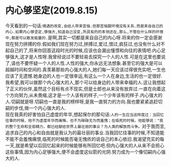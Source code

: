 # 内心够坚定(2019.8.15)

今天看到的一句话:`境遇的改变,会给人带来苦恼.但那苦恼跟环境没有关系.而是来自自己的内心.如果内心够坚定,够强大,知道自己没变,所具有的的本领还在,那么,不管在什么样的环境中,都是可以散发能量的.`是啊,其实一切都是来自自己的内心呀.将来的你一定会感谢现在努力拼搏的你.假如我们现在努力过,拼搏过,爱过,恨过,疯狂过,也没有什么对不起自己的了,将来你回首这段时光的时候,应该也会漏出憧憬和向往的表情吧.内心足够强大,这才是人性呀.我曾经说过不要轻易去探究一个人的人性.可是在这里也要说了,请也不要怀疑一个人的人性.人性的强大,你永远无法想象.甚至它的强大是可以超越时间和空间的.真羡慕那些内心强大的人,她们每一天应该过得很充实吧,一生也应该了无遗憾.她身边的人也一定很幸运,有这么一个人在身边,生活的也一定很好.我希望,我可以做那个内心强大的人,那个可以给身边的人带来幸福的人.这让我想起了正义的伙伴,虽然这个目标有点不现实,但是士郎也从来没有放弃过.一直在向着这个方向努力,从未畏缩,这才是一个人该有的样子,一个少年该有的样子.内心强大的人.切嗣就是呀.切嗣也一直是我的榜样呀,是我一直努力的方向.我也要紧紧追赶切嗣的步伐,做一个内心强大的人.  
现在我真的好害怕自己虚度的年华,想起保尔的那句话:`人的一生应当这样度过：当回忆往事的时候，他不为虚度年华而痛悔，也不为碌碌无为而羞愧；在临死的时候，他能够说："我的整个生命和全部精力，都已经献给世界上最壮丽的事业？为人类的解放而斗争。`对于我而言,追求自己的内心和自由就是我认为的最壮丽的事业.当我回忆往事的时候,不知道能不能不会羞愧痛恨,临死的时候能否毫无愧疚的说自己的本心依旧.我渴望充实的每一天,就是希望以后回忆起来的时候能够有所回忆吧.但内心强大的人从来不会担心这些事情,因为内心足够强大,便不会虚度这似箭的光阴.努力成为一个像切嗣内心强大的人.
